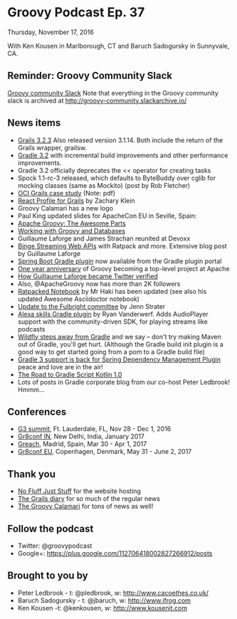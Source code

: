 # Groovy Podcast Ep. 37

Thursday, November 17, 2016

With Ken Kousen in Marlborough, CT and Baruch Sadogursky in Sunnyvale, CA.

## Reminder: Groovy Community Slack

[Groovy community Slack](https://groovycommunity.com/) Note that everything in the Groovy community slack is archived at http://groovy-community.slackarchive.io/

## News items

* [Grails 3.2.3](https://github.com/grails/grails-core/releases/tag/v3.2.3) Also released version 3.1.14. Both include the return of the Grails wrapper, grailsw.
* [Gradle 3.2](https://github.com/gradle/gradle/releases/tag/v3.2.0) with incremental build improvements and other performance improvements.
 * Gradle 3.2 officially deprecates the << operator for creating tasks
* Spock 1.1-rc-3 released, which defaults to ByteBuddy over cglib for mocking classes (same as Mockito) (post by Rob Fletcher)
* [OCI Grails case study](https://www.ociweb.com/files/2714/7888/5796/compressed_RGA_Casestudy_GENERAL_Digital_SmallFile.pdf) (Note: pdf)
* [React Profile for Grails](http://grailsblog.objectcomputing.com/posts/2016/11/14/introducing-the-react-profile-for-grails.html) by Zachary Klein
* Groovy Calamari has a new logo
* Paul King updated slides for ApacheCon EU in Seville, Spain:
 * [Apache Groovy: The Awesome Parts](http://www.slideshare.net/paulk_asert/awesome-groovy)
 * [Working with Groovy and Databases](http://www.slideshare.net/paulk_asert/groovy-databases)
* Guillaume Laforge and James Strachan reunited at Devoxx
* [Binge Streaming Web APIs](https://glaforge.appspot.com/article/binge-streaming-web-apis-with-ratpack-cloud-endpoints-app-engine-flex-and-streamdata-io) with Ratpack and more. Extensive blog post by Guillaume Laforge
* [Spring Boot Gradle plugin](https://plugins.gradle.org/plugin/org.springframework.boot) now available from the Gradle plugin portal
* [One year anniversary](https://twitter.com/theasf/status/794545409981108224) of Groovy becoming a top-level project at Apache
* [How Guillaume Laforge became Twitter verified](https://glaforge.appspot.com/article/becoming-twitter-verified)
* Also, @ApacheGroovy now has more than 2K followers
* [Ratpacked Notebook](https://mrhaki.blogspot.com/2016/11/ratpacked-notebook-is-updated.html) by Mr Haki has been updated (see also his updated Awesome Asciidoctor notebook)
* [Update to the Fulbright committee](https://jennstrater.blogspot.dk/2016/11/fulbright-update-november-2016.html) by Jenn Strater
* [Alexa skills Gradle plugin](https://bintray.com/rvanderwerf/alexa-skills/alexa-skills/0.1.2) by Ryan Vanderwerf. Adds AudioPlayer support with the community-driven SDK, for playing streams like podcasts
* [Wildfly steps away from Gradle](wildfly-swarm.io/posts/announcing-wildfly-swarm-2016-11-0#_gradle_sigh) and we say – don't try making Maven out of Gradle, you'll get hurt. (Although the Gradle build init plugin is a good way to get started going from a pom to a Gradle build file)
* [Gradle 3 support is back for Spring Dependency Management Plugin](https://github.com/spring-gradle-plugins/dependency-management-plugin/issues/122) peace and love are in the air!
* [ The Road to Gradle Script Kotlin 1.0](https://blog.gradle.org/kotlin-scripting-update)
* Lots of posts in Gradle corporate blog from our co-host Peter Ledbrook! Hmmm...


## Conferences

* [G3 summit](http://g3summit.com), Ft. Lauderdale, FL, Nov 28 - Dec 1, 2016
* [Gr8conf IN](http://gr8conf.in), New Delhi, India, January 2017
* [Greach](http://greachconf.com/), Madrid, Spain, Mar 30 - Apr 1, 2017
* [Gr8conf EU](http://gr8conf.eu), Copenhagen, Denmark, May 31 - June 2, 2017

## Thank you

* [No Fluff Just Stuff](https://nofluffjuststuff.com/home/main) for the website hosting
* [The Grails diary](http://grydeske.net/news) for so much of the regular news
* [The Groovy Calamari](http://groovycalamari.com/) for tons of news as well!

## Follow the podcast

* Twitter: @groovypodcast
* Google+: https://plus.google.com/112706418002827266912/posts

## Brought to you by

* Peter Ledbrook - t: @pledbrook, w: http://www.cacoethes.co.uk/
* Baruch Sadogursky - t: @jbaruch, w: http://www.jfrog.com
* Ken Kousen -t: @kenkousen, w: http://www.kousenit.com
